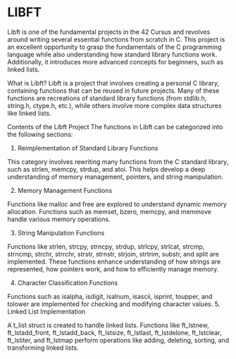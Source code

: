 # LIBFT

Libft is one of the fundamental projects in the 42 Cursus and revolves around writing several essential functions from scratch in C. This project is an excellent opportunity to grasp the fundamentals of the C programming language while also understanding how standard library functions work. Additionally, it introduces more advanced concepts for beginners, such as linked lists.

What is Libft?
Libft is a project that involves creating a personal C library, containing functions that can be reused in future projects. Many of these functions are recreations of standard library functions (from stdlib.h, string.h, ctype.h, etc.), while others involve more complex data structures like linked lists.

Contents of the Libft Project
The functions in Libft can be categorized into the following sections:

1. Reimplementation of Standard Library Functions

This category involves rewriting many functions from the C standard library, such as strlen, memcpy, strdup, and atoi. This helps develop a deep understanding of memory management, pointers, and string manipulation.

2. Memory Management Functions

Functions like malloc and free are explored to understand dynamic memory allocation.
Functions such as memset, bzero, memcpy, and memmove handle various memory operations.

3. String Manipulation Functions

Functions like strlen, strcpy, strncpy, strdup, strlcpy, strlcat, strcmp, strncmp, strchr, strrchr, strstr, strnstr, strjoin, strtrim, substr, and split are implemented.
These functions enhance understanding of how strings are represented, how pointers work, and how to efficiently manage memory.

4. Character Classification Functions

Functions such as isalpha, isdigit, isalnum, isascii, isprint, toupper, and tolower are implemented for checking and modifying character values.
5. Linked List Implementation

A t_list struct is created to handle linked lists.
Functions like ft_lstnew, ft_lstadd_front, ft_lstadd_back, ft_lstsize, ft_lstlast, ft_lstdelone, ft_lstclear, ft_lstiter, and ft_lstmap perform operations like adding, deleting, sorting, and transforming linked lists.
